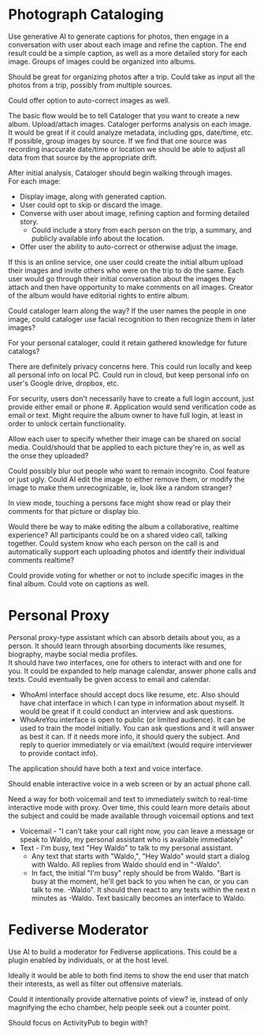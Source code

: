 # Photograph Cataloging
Use generative AI to generate captions for photos, then engage in a conversation 
with user about each image and refine the caption.  The end result could be
a simple caption, as well as a more detailed story for each image.
Groups of images could be organized into albums.

Should be great for organizing photos after a trip.  Could take as input 
all the photos from a trip, possibly from multiple sources.

Could offer option to auto-correct images as well.

The basic flow would be to tell Cataloger that you want to create a
new album.  Upload/attach images.  Cataloger performs analysis on each
image.  It would be great if it could analyze metadata, including gps, date/time, etc.
If possible, group images by source.  If we find that one source was
recording inaccurate date/time or location we should be able to adjust
all data from that source by the appropriate drift.

After initial analysis, Cataloger should begin walking through images.  
For each image:

- Display image, along with generated caption.
- User could opt to skip or discard the image.
- Converse with user about image, refining caption and forming detailed story.
  - Could include a story from each person on the trip, a summary, and publicly
    available info about the location.
- Offer user the ability to auto-correct or otherwise adjust the image.

If this is an online service, one user could create the initial album
upload their images and invite others who were on the trip to do the 
same.  Each user would go through their initial conversation about the
images they attach and then have opportunity to make comments on all
images.  Creator of the album would have editorial rights to entire 
album.

Could cataloger learn along the way?   If the user names the people in
one image, could cataloger use facial recognition to then recognize them
in later images?

For your personal cataloger, could it retain gathered knowledge for 
future catalogs?

There are definitely privacy concerns here.  This could run locally
and keep all personal info on local PC.  Could run in cloud, but keep
personal info on user's Google drive, dropbox, etc.

For security, users don't necessarily have to create a full login account,
just provide either email or phone #.  Application would send verification
code as email or text.  Might require the album owner to have full login,
at least in order to unlock certain functionality.

Allow each user to specify whether their image can be shared on social media.
  Could/should that be applied to each picture they're in, as well as the
  onse they uploaded?

Could possibly blur out people who want to remain incognito.  Cool feature or 
just ugly.  Could AI edit the image to either remove them, or modify the image to make
them unrecognizable, ie, look like a random stranger?

In view mode, touching a persons face might show read or play their comments
for that picture or display bio.

Would there be way to make editing the album a collaborative, realtime
experience?   All participants could be on a shared video call, talking
together.  Could system know who each person on the call is and automatically
support each uploading photos and identify their individual comments
realtime?

Could provide voting for whether or not to include specific images in the
final album.   Could vote on captions as well.

# Personal Proxy
Personal proxy-type assistant which can absorb details about you, as a person.   It should 
learn through absorbing documents like resumes, biography, maybe social media profiles.  
It should have two interfaces, one for others to interact with and one for you. It could be expanded to 
help manage calendar, answer phone calls and texts.  Could eventually be given access to email and calendar.

- WhoAmI interface should accept docs like resume, etc.  Also should have chat interface in 
which I can type in information about myself.  It would be great if it could conduct an interview and ask questions.
- WhoAreYou interface is open to public (or limited audience).  It can be used to train the model initially.  You can ask questions and it will answer as best it can.  If it needs more info, it should query the subject. And reply to querior immediately or via email/text (would require interviewer to provide contact info).

The application should have both a text and voice interface.

Should enable interactive voice in a web screen or by an actual phone call.

Need a way for both voicemail and text to immediately switch to real-time interactive mode with proxy.
Over time, this could learn more details about the subject and could be made available through voicemail options and text
- Voicemail - "I can't take your call right now, you can leave a message or speak to Waldo, my personal assistant who is available immediately"
- Text - I'm busy, text "Hey Waldo" to talk to my personal assistant.
  - Any text that starts with "Waldo,", "Hey Waldo" would start a dialog with Waldo.   All replies from Waldo should end in "-Waldo".
  - In fact, the initial "I'm busy" reply should be from Waldo.  "Bart is busy at the moment, he'll get back to you when he can, or you can talk to me.  -Waldo".  It should then react to any texts within the next n minutes as -Waldo.  Text basically becomes an interface to Waldo.


# Fediverse Moderator 
Use AI to build a moderator for Fediverse applications.  This 
could be a plugin enabled by individuals, or at the host level.

Ideally it would be able to both find items to show the end user
that match their interests, as well as filter out offensive 
materials.   

Could it intentionally provide alternative points of view?  ie,
instead of only magnifying the echo chamber, help people seek
out a counter point.

Should focus on ActivityPub to begin with?


